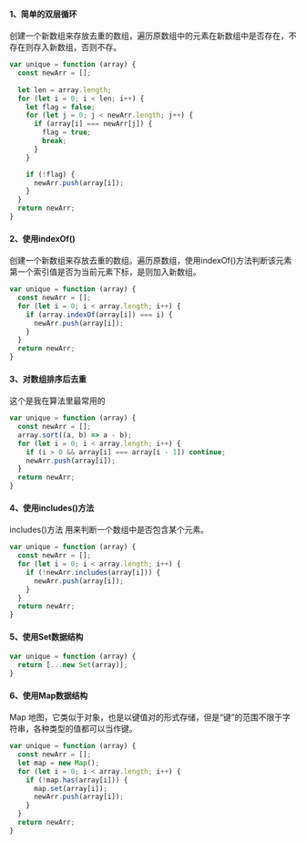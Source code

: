 #### 1、简单的双层循环

创建一个新数组来存放去重的数组，遍历原数组中的元素在新数组中是否存在，不存在则存入新数组，否则不存。

```js
var unique = function (array) {
  const newArr = [];
  
  let len = array.length;
  for (let i = 0; i < len; i++) {
    let flag = false;
    for (let j = 0; j < newArr.length; j++) {
      if (array[i] === newArr[j]) {
        flag = true;
        break;
      }
    }

    if (!flag) {
      newArr.push(array[i]);
    }
  }
  return newArr;
}
```

#### 2、使用indexOf()

创建一个新数组来存放去重的数组。遍历原数组，使用indexOf()方法判断该元素第一个索引值是否为当前元素下标，是则加入新数组。

```js
var unique = function (array) {
  const newArr = [];
  for (let i = 0; i < array.length; i++) {
    if (array.indexOf(array[i]) === i) {
      newArr.push(array[i]);
    }
  }
  return newArr;
}
```

#### 3、对数组排序后去重  

这个是我在算法里最常用的

```js
var unique = function (array) {
  const newArr = [];
  array.sort((a, b) => a - b);
  for (let i = 0; i < array.length; i++) {
    if (i > 0 && array[i] === array[i - 1]) continue;
    newArr.push(array[i]);
  }
  return newArr;
}
```

#### 4、使用includes()方法

includes()方法 用来判断一个数组中是否包含某个元素。

```js
var unique = function (array) {
  const newArr = [];
  for (let i = 0; i < array.length; i++) {
    if (!newArr.includes(array[i])) {
      newArr.push(array[i]);
    }
  }
  return newArr;
}
```

#### 5、使用Set数据结构

```js
var unique = function (array) {
  return [...new Set(array)];
}
```

#### 6、使用Map数据结构

 Map 地图，它类似于对象，也是以键值对的形式存储，但是“键”的范围不限于字符串，各种类型的值都可以当作键。

```js
var unique = function (array) {
  const newArr = [];
  let map = new Map();
  for (let i = 0; i < array.length; i++) {
    if (!map.has(array[i])) {
      map.set(array[i]);
      newArr.push(array[i]);
    }
  }
  return newArr;
}
```

